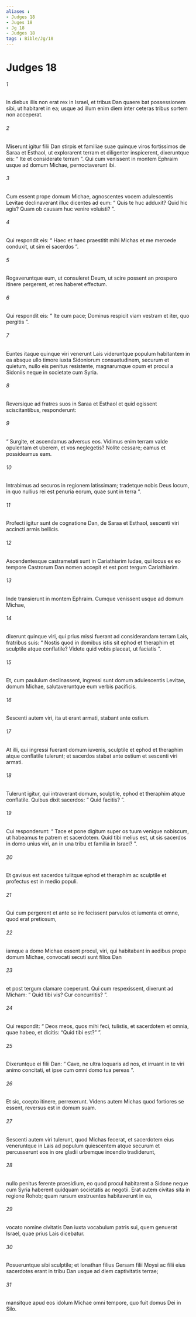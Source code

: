 ```yaml
---
aliases : 
- Judges 18
- Juges 18
- Jg 18
- Judges 18
tags : Bible/Jg/18
---
```


# Judges 18

###### 1
In diebus illis non erat rex in Israel, et tribus Dan quaere bat possessionem sibi, ut habitaret in ea; usque ad illum enim diem inter ceteras tribus sortem non acceperat. 
###### 2
Miserunt igitur filii Dan stirpis et familiae suae quinque viros fortissimos de Saraa et Esthaol, ut explorarent terram et diligenter inspicerent, dixeruntque eis: “ Ite et considerate terram ”. Qui cum venissent in montem Ephraim usque ad domum Michae, pernoctaverunt ibi. 
###### 3
Cum essent prope domum Michae, agnoscentes vocem adulescentis Levitae declinaverant illuc dicentes ad eum: “ Quis te huc adduxit? Quid hic agis? Quam ob causam huc venire voluisti? ”. 
###### 4
Qui respondit eis: “ Haec et haec praestitit mihi Michas et me mercede conduxit, ut sim ei sacerdos ”. 
###### 5
Rogaveruntque eum, ut consuleret Deum, ut scire possent an prospero itinere pergerent, et res haberet effectum. 
###### 6
Qui respondit eis: “ Ite cum pace; Dominus respicit viam vestram et iter, quo pergitis ”.
###### 7
Euntes itaque quinque viri venerunt Lais videruntque populum habitantem in ea absque ullo timore iuxta Sidoniorum consuetudinem, securum et quietum, nullo eis penitus resistente, magnarumque opum et procul a Sidoniis neque in societate cum Syria.
###### 8
Reversique ad fratres suos in Saraa et Esthaol et quid egissent sciscitantibus, responderunt: 
###### 9
“ Surgite, et ascendamus adversus eos. Vidimus enim terram valde opulentam et uberem, et vos neglegetis? Nolite cessare; eamus et possideamus eam. 
###### 10
Intrabimus ad securos in regionem latissimam; tradetque nobis Deus locum, in quo nullius rei est penuria eorum, quae sunt in terra ”.
###### 11
Profecti igitur sunt de cognatione Dan, de Saraa et Esthaol, sescenti viri accincti armis bellicis. 
###### 12
Ascendentesque castrametati sunt in Cariathiarim Iudae, qui locus ex eo tempore Castrorum Dan nomen accepit et est post tergum Cariathiarim. 
###### 13
Inde transierunt in montem Ephraim. Cumque venissent usque ad domum Michae, 
###### 14
dixerunt quinque viri, qui prius missi fuerant ad considerandam terram Lais, fratribus suis: “ Nostis quod in domibus istis sit ephod et theraphim et sculptile atque conflatile? Videte quid vobis placeat, ut faciatis ”. 
###### 15
Et, cum paululum declinassent, ingressi sunt domum adulescentis Levitae, domum Michae, salutaveruntque eum verbis pacificis. 
###### 16
Sescenti autem viri, ita ut erant armati, stabant ante ostium. 
###### 17
At illi, qui ingressi fuerant domum iuvenis, sculptile et ephod et theraphim atque conflatile tulerunt; et sacerdos stabat ante ostium et sescenti viri armati. 
###### 18
Tulerunt igitur, qui intraverant domum, sculptile, ephod et theraphim atque conflatile. Quibus dixit sacerdos: “ Quid facitis? ”. 
###### 19
Cui responderunt: “ Tace et pone digitum super os tuum venique nobiscum, ut habeamus te patrem et sacerdotem. Quid tibi melius est, ut sis sacerdos in domo unius viri, an in una tribu et familia in Israel? ”. 
###### 20
Et gavisus est sacerdos tulitque ephod et theraphim ac sculptile et profectus est in medio populi.
###### 21
Qui cum pergerent et ante se ire fecissent parvulos et iumenta et omne, quod erat pretiosum, 
###### 22
iamque a domo Michae essent procul, viri, qui habitabant in aedibus prope domum Michae, convocati secuti sunt filios Dan 
###### 23
et post tergum clamare coeperunt. Qui cum respexissent, dixerunt ad Micham: “ Quid tibi vis? Cur concurritis? ”. 
###### 24
Qui respondit: “ Deos meos, quos mihi feci, tulistis, et sacerdotem et omnia, quae habeo, et dicitis: “Quid tibi est?” ”. 
###### 25
Dixeruntque ei filii Dan: “ Cave, ne ultra loquaris ad nos, et irruant in te viri animo concitati, et ipse cum omni domo tua pereas ”. 
###### 26
Et sic, coepto itinere, perrexerunt. Videns autem Michas quod fortiores se essent, reversus est in domum suam.
###### 27
Sescenti autem viri tulerunt, quod Michas fecerat, et sacerdotem eius veneruntque in Lais ad populum quiescentem atque securum et percusserunt eos in ore gladii urbemque incendio tradiderunt, 
###### 28
nullo penitus ferente praesidium, eo quod procul habitarent a Sidone neque cum Syria haberent quidquam societatis ac negotii. Erat autem civitas sita in regione Rohob; quam rursum exstruentes habitaverunt in ea, 
###### 29
vocato nomine civitatis Dan iuxta vocabulum patris sui, quem genuerat Israel, quae prius Lais dicebatur. 
###### 30
Posueruntque sibi sculptile; et Ionathan filius Gersam filii Moysi ac filii eius sacerdotes erant in tribu Dan usque ad diem captivitatis terrae; 
###### 31
mansitque apud eos idolum Michae omni tempore, quo fuit domus Dei in Silo.
